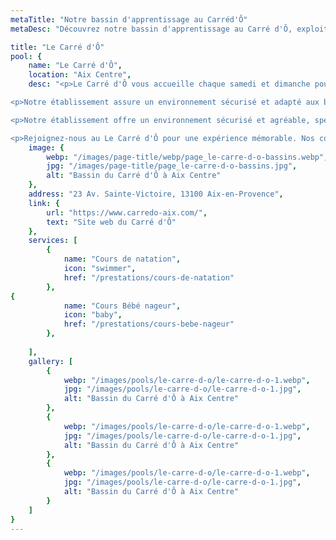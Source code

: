 ```yaml
---
metaTitle: "Notre bassin d'apprentissage au Carréd'Ô"
metaDesc: "Découvrez notre bassin d'apprentissage au Carré d'Ô, exploité par Maître-Baigneur pour des cours de natation et bébé nageur. Profitez d'un environnement sécurisé et adapté pour apprendre à nager dans les meilleures conditions avec nos professionnels qualifiés."

title: "Le Carré d'Ô"
pool: {
	name: "Le Carré d'Ô",
	location: "Aix Centre",
	desc: "<p>Le Carré d'Ô vous accueille chaque samedi et dimanche pour une expérience de baignade divertissante au centre ville d'Aix-en-Provence proche du parking Bellegarde . Nos cours de bébés nageurs (4-36 mois) et de natation (dès 3 ans ), vous permettant de découvrir le plaisir de nager tout en vous amusant. Les bassins de 8 mètres sur 5, avec une profondeur de 1,30 mètre, offrent un espace spacieux pour votre apprentissage.</p>

<p>Notre établissement assure un environnement sécurisé et adapté aux bébés-nageurs, garantissant une introduction à l'eau en toute sécurité. Rejoignez-nous au Carré d'Ô pour des cours chaque samedi et dimanche, avec une température d'eau maintenue à 32 degrés pour votre confort. Nous sommes impatients de vous accueillir et de vous faire découvrir la magie de la natation.</p>

<p>Notre établissement offre un environnement sécurisé et agréable, spécialement conçu pour les bébés-nageurs, garantissant une introduction à l'eau en toute sécurité.</p>

<p>Rejoignez-nous au Le Carré d'Ô pour une expérience mémorable. Nos cours se déroulent chaque samedi matin, et la température de l'eau est maintenue à un agréable 30 degrés pour votre confort. Nous sommes impatients de vous accueillir et de vous faire découvrir la magie de la natation.</p>",
	image: {
		webp: "/images/page-title/webp/page_le-carre-d-o-bassins.webp",
		jpg: "/images/page-title/page_le-carre-d-o-bassins.jpg",
		alt: "Bassin du Carré d'Ô à Aix Centre"
	},
	address: "23 Av. Sainte-Victoire, 13100 Aix-en-Provence",
	link: {
		url: "https://www.carredo-aix.com/",
		text: "Site web du Carré d'Ô"
	},
	services: [
		{
			name: "Cours de natation",
			icon: "swimmer",
			href: "/prestations/cours-de-natation"
		},
{
			name: "Cours Bébé nageur",
			icon: "baby",
			href: "/prestations/cours-bebe-nageur"
		},
		
	],
	gallery: [
		{
			webp: "/images/pools/le-carre-d-o/le-carre-d-o-1.webp",
			jpg: "/images/pools/le-carre-d-o/le-carre-d-o-1.jpg",
			alt: "Bassin du Carré d'Ô à Aix Centre"
		},
		{
			webp: "/images/pools/le-carre-d-o/le-carre-d-o-1.webp",
			jpg: "/images/pools/le-carre-d-o/le-carre-d-o-1.jpg",
			alt: "Bassin du Carré d'Ô à Aix Centre"
		},
		{
			webp: "/images/pools/le-carre-d-o/le-carre-d-o-1.webp",
			jpg: "/images/pools/le-carre-d-o/le-carre-d-o-1.jpg",
			alt: "Bassin du Carré d'Ô à Aix Centre"
		}
	]
}
---
```

